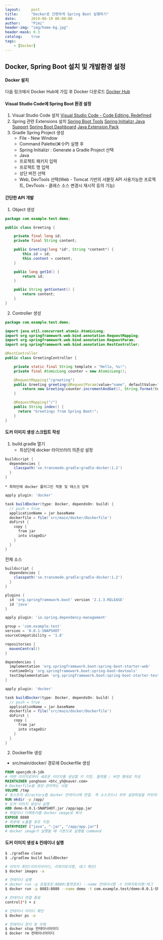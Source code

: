 ```yaml
---
layout:     post
title:      "Docker로 간편하게 Spring Boot 실행하기"
date:       2019-06-19 00:00:00
author:     "Pimi"
header-img: "img/home-bg.jpg"
header-mask: 0.3
catalog:    true
tags:
    - [Docker]
---
```


## Docker, Spring Boot 설치 및 개발환경 설정

#### Docker 설치
다음 링크에서 Docker Hub에 가입 후 Docker 다운로드
[Docker Hub](https://hub.docker.com/editions/community/docker-ce-desktop-mac)

#### Visual Studio Code에 Spring Boot 환경 설정
1. Visual Studio Code 설치
[Visual Studio Code - Code Editing. Redefined](https://code.visualstudio.com)
2. Spring 관련 Extensions 설치
[Spring Boot Tools](https://marketplace.visualstudio.com/items?itemName=Pivotal.vscode-spring-boot)
[Spring Initializr Java Support](https://marketplace.visualstudio.com/items?itemName=vscjava.vscode-spring-initializr)
[Spring Boot Dashboard](https://marketplace.visualstudio.com/items?itemName=vscjava.vscode-spring-boot-dashboard)
[Java Extension Pack](https://marketplace.visualstudio.com/items?itemName=vscjava.vscode-java-pack)
3. Gradle Spring Project 생성
	* File - New Window
	* Command Palette(⌘⇧P) 실행 후
	* Spring Initializr : Generate a Gradle Project 선택
	* Java
	* 프로젝트 패키지 입력
	* 프로젝트 명 입력
	* 상단 버전 선택
	* Web, DevTools 선택(Web - Tomcat 기반의 서블릿 API 사용가능한 프로젝트, DevTools - 클래스 소스 변경시 재시작 등의 기능)


#### 간단한 API 개발
1. Object 생성
``` java
package com.example.test.demo;

public class Greeting {

    private final long id;
    private final String content;

    public Greeting(long *id*, String *content*) {
        this.id = id;
        this.content = content;
    }

    public long getId() {
        return id;
    }

    public String getContent() {
        return content;
    }
}
```

2. Controller 생성
``` java
package com.example.test.demo;

import java.util.concurrent.atomic.AtomicLong;
import org.springframework.web.bind.annotation.RequestMapping;
import org.springframework.web.bind.annotation.RequestParam;
import org.springframework.web.bind.annotation.RestController;

@RestController
public class GreetingController {

    private static final String template = "Hello, %s!";
    private final AtomicLong counter = new AtomicLong();

    @RequestMapping("/greeting")
    public Greeting greeting(@RequestParam(value="name", defaultValue="World") String *name*) {
        return new Greeting(counter.incrementAndGet(), String.format(template, name));
    }

    @RequestMapping("/")
    public String index() {
      return "Greetings from Spring Boot!";
    }
}

```


#### 도커 이미지 생성 스크립트 작성
1. build.gradle 열기
	* 최상단에 docker 라이브러리 의존성 설정
``` groovy
buildscript {
  dependencies {
    classpath('se.transmode.gradle:gradle-docker:1.2')
  }
}
```
	
	* 최하단에 docker 플러그인 적용 및 태스크 입력
``` groovy
apply plugin: 'docker'

task buildDocker(type: Docker, dependsOn: build) {
  // push = true
  applicationName = jar.baseName
  dockerfile = file('src/main/docker/Dockerfile')
  doFirst {
    copy {
      from jar
      into stageDir
    }
  }
}

```

전체 소스
``` groovy
buildscript {
  dependencies {
    classpath('se.transmode.gradle:gradle-docker:1.2')
  }
}

plugins {
  id 'org.springframework.boot' version '2.1.3.RELEASE'
  id 'java'
}

apply plugin: 'io.spring.dependency-management'

group = 'com.example.test'
version = '0.0.1-SNAPSHOT'
sourceCompatibility = '1.8'

repositories {
  mavenCentral()
}

dependencies {
  implementation 'org.springframework.boot:spring-boot-starter-web'
  runtimeOnly 'org.springframework.boot:spring-boot-devtools'
  testImplementation 'org.springframework.boot:spring-boot-starter-test'
}

apply plugin: 'docker'

task buildDocker(type: Docker, dependsOn: build) {
  // push = true
  applicationName = jar.baseName
  dockerfile = file('src/main/docker/Dockerfile')
  doFirst {
    copy {
      from jar
      into stageDir
    }
  }
}

```

2. Dockerfile 생성

* src/main/docker/ 경로에 Dockerfile 생성
``` dockerfile
FROM openjdk:8-jdk
# 어떤 이미지로부터 새로운 이미지를 생성할 지 지정. 플랫폼 : 버전 형태로 작성
MAINTAINER yonghoon <btc_yh@naver.com>
# Dockerfile을 생성-관리하는 사람
VOLUME /tmp
# 호스트의 directory를 docker 컨테이너에 연결. 즉 소스코드나 외부 설정파일을 커밋하지 않고 docker container에서 사용가능하도록 함
RUN mkdir -p /app/
# 도커 이미지 생성시 실행
ADD demo-0.0.1-SNAPSHOT.jar /app/app.jar
# 파일이나 디렉토리를 docker image로 복사
EXPOSE 8080
# 외부에 노출할 포트 지정
ENTRYPOINT ["java", "-jar", "/app/app.jar"]
# docker image가 실행될 때 기본으로 실행될 command

``` 

#### 도커 이미지 생성 & 컨테이너 실행

``` bash
$ ./gradlew clean
$ ./gradlew build buildDocker

# 이미지 확인(이미지아이디, 리파지토리명, 태그 확인)
$ docker images -a

# 컨테이너 실행
# docker run -p 로컬포트:8080(톰캣포트) --name 컨테이너명 -t 리파지토리명:태그
$ docker run -p 8883:8080 --name demo -t com.example.test/demo:0.0.1-SNAPSHOT

# 컨테이너 연결 종료
control(⌃) + z

# 컨테이너 아이디 확인
$ docker ps -a

# 컨테이너 정지 및 삭제
$ docker stop 컨테이너아이디
$ docker rm 컨테이너아이디

```
